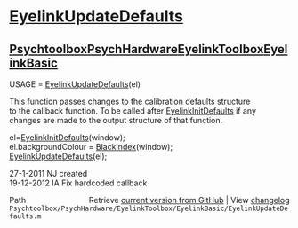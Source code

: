 # [EyelinkUpdateDefaults](EyelinkUpdateDefaults)
## [Psychtoolbox](Psychtoolbox)[PsychHardware](PsychHardware)[EyelinkToolbox](EyelinkToolbox)[EyelinkBasic](EyelinkBasic)

USAGE = [EyelinkUpdateDefaults](EyelinkUpdateDefaults)(el)   
  
This function passes changes to the calibration defaults structure  
to the callback function. To be called after [EyelinkInitDefaults](EyelinkInitDefaults) if any  
changes are made to the output structure of that function.  
  
el=[EyelinkInitDefaults](EyelinkInitDefaults)(window);  
el.backgroundColour = [BlackIndex](BlackIndex)(window);  
[EyelinkUpdateDefaults](EyelinkUpdateDefaults)(el);  
  
27-1-2011 NJ created   
19-12-2012 IA Fix hardcoded callback   




<div class="code_header" style="text-align:right;">
  <span style="float:left;">Path&nbsp;&nbsp;</span> <span class="counter">Retrieve <a href=
  "https://raw.github.com/Psychtoolbox-3/Psychtoolbox-3/beta/Psychtoolbox/PsychHardware/EyelinkToolbox/EyelinkBasic/EyelinkUpdateDefaults.m">current version from GitHub</a> | View <a href=
  "https://github.com/Psychtoolbox-3/Psychtoolbox-3/commits/beta/Psychtoolbox/PsychHardware/EyelinkToolbox/EyelinkBasic/EyelinkUpdateDefaults.m">changelog</a></span>
</div>
<div class="code">
  <code>Psychtoolbox/PsychHardware/EyelinkToolbox/EyelinkBasic/EyelinkUpdateDefaults.m</code>
</div>


